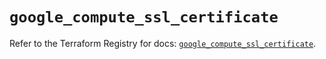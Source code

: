 # `google_compute_ssl_certificate`

Refer to the Terraform Registry for docs: [`google_compute_ssl_certificate`](https://registry.terraform.io/providers/hashicorp/google/5.38.0/docs/resources/compute_ssl_certificate).

